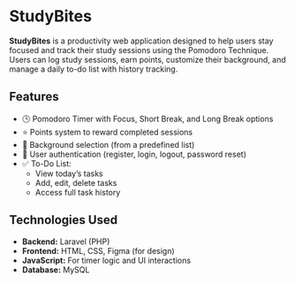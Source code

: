 # StudyBites

**StudyBites** is a productivity web application designed to help users stay focused and track their study sessions using the Pomodoro Technique. Users can log study sessions, earn points, customize their background, and manage a daily to-do list with history tracking.

## Features

- 🕒 Pomodoro Timer with Focus, Short Break, and Long Break options
- ⭐ Points system to reward completed sessions
- 🎨 Background selection (from a predefined list)
- 👤 User authentication (register, login, logout, password reset)
- ✅ To-Do List:
  - View today’s tasks
  - Add, edit, delete tasks
  - Access full task history

## Technologies Used

- **Backend:** Laravel (PHP)
- **Frontend:** HTML, CSS, Figma (for design)
- **JavaScript:** For timer logic and UI interactions
- **Database:** MySQL
